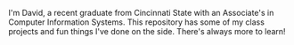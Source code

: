 I'm David, a recent graduate from Cincinnati State with an Associate's in Computer Information Systems. This repository has some of my class projects and fun things I've done on the side. There's always more to learn!
